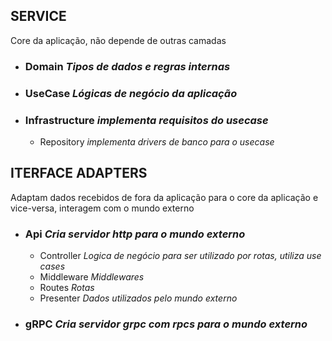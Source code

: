 ## SERVICE 
Core da aplicação, não depende de outras camadas
- ### Domain *Tipos de dados e regras internas*
- ### UseCase *Lógicas de negócio da aplicação*
- ### Infrastructure *implementa requisitos do usecase* 
  - Repository *implementa drivers de banco para o usecase*

## ITERFACE ADAPTERS
Adaptam dados recebidos de fora da aplicação para o core da aplicação e vice-versa, interagem com o mundo externo

- ### Api *Cria servidor http para o mundo externo*
  - Controller *Logica de negócio para ser utilizado por rotas, utiliza use cases* 
  - Middleware *Middlewares*
  - Routes *Rotas*
  - Presenter *Dados utilizados pelo mundo externo*
- ### gRPC *Cria servidor grpc com rpcs para o mundo externo*
        